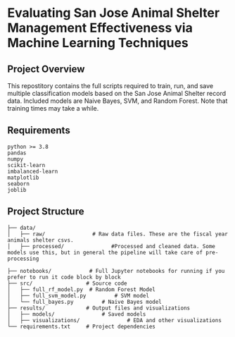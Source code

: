 # Evaluating San Jose Animal Shelter Management Effectiveness via Machine Learning Techniques

## Project Overview
This repostitory contains the full scripts required to train, run, and save multiple classification models based on the San Jose Animal Shelter record data. Included models are Naive Bayes, SVM, and Random Forest. 
Note that training times may take a while.
## Requirements
```
python >= 3.8
pandas
numpy
scikit-learn
imbalanced-learn
matplotlib
seaborn
joblib
```

## Project Structure
```
├── data/
│   ├── raw/               # Raw data files. These are the fiscal year animals shelter csvs.
│   ├── processed/               #Processed and cleaned data. Some models use this, but in general the pipeline will take care of pre-processing

├── notebooks/            # Full Jupyter notebooks for running if you prefer to run it code block by block
├── src/                 # Source code
│   ├── full_rf_model.py  # Random Forest Model
│   ├── full_svm_model.py         # SVM model
│   └── full_bayes.py         # Naive Bayes model
├── results/             # Output files and visualizations
│   ├── models/               # Saved models
│   ├── visualizations/               # EDA and other visualizations
└── requirements.txt     # Project dependencies
```
